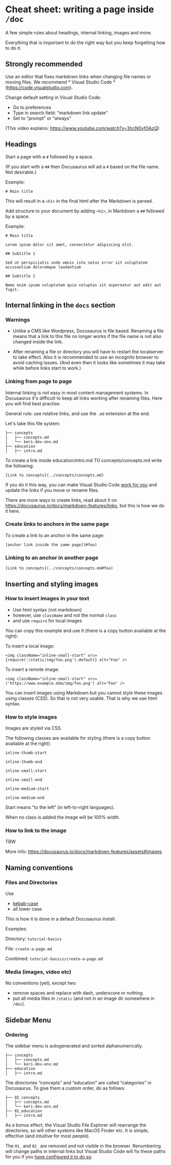 # Cheat sheet: writing a page inside `/doc`

A few simple rules about headings, internal linking, images and more.

Everything that is important to do the right way but you keep forgetting how to do it.


<div class="alert alert-info" role="alert">

## Strongly recommended

Use an editor that fixes markdown links when changing file names or moving files. We recommend * Visual Studio Code * (https://code.visualstudio.com).

Change default setting in Visual Studio Code:

* Go to preferences
* Type in search field: “markdown link update”
* Set to “prompt” or “always”

(This video explains: https://www.youtube.com/watch?v=3hcN0yfOAzQ)

</div>

## Headings

Start a page with a `#` followed by a space.

(If you start with a `##` then Docusaurus will ad a `#` based on the file name. Not desirable.)

Example:

`# Main title`

This will result in a `<h1>` in the final html after the Markdown is parsed.

Add structure to your document by adding `<h2>`, in Markdown a `##` followed by a space.

Example:

```
# Main title

Lorem ipsum dolor sit amet, consectetur adipiscing elit.

## Subtitle 1

Sed ut perspiciatis unde omnis iste natus error sit voluptatem accusantium doloremque laudantium

## Subtitle 2

Nemo enim ipsam voluptatem quia voluptas sit aspernatur aut odit aut fugit.

```

## Internal linking in the `docs` section


<div class="alert alert-info" role="alert">

### Warnings

* Unlike a CMS like Wordpress, Docusaurus is file based. Renaming a file means that a link to this file no longer works if the file name is not also changed inside the link.

* After renaming a file or directory you will have to restart the localserver to take effect. Also it is recommended to use an incognito browser to avoid caching issues. (And even then it looks like sometimes it may take while before links start to work.)

</div>

### Linking from page to page

Internal linking is not easy in most content management systems. In Docusaurus it's difficult to keep all links working after renaming files. Here you will find best practise.

General rule: use relative links, and use the `.md` extension at the end.

Let's take this file system:

```
├── concepts
│   ├── concepts.md
│   └── keri-dev-env.md
├── education
│   ├── intro.md
```

To create a link inside education/intro.md TO concepts/concepts.md write the following:

```
[Link to concepts](../concepts/concepts.md)
```

If you do it this way, you can make Visual Studio Code [work for you](#strongly-recommended) and update the links if you move or rename files.

There are more ways to create links, read about it on https://docusaurus.io/docs/markdown-features/links, but this is how we do it here.

### Create links to anchors in the same page

To create a link to an anchor in the same page:

```
[anchor link inside the same page](#foo)
```

### Linking to an anchor in another page

```
[Link to concepts](../concepts/concepts.md#foo)
```

## Inserting and styling images

### How to insert images in your text

* Use html syntax (not markdown)
* however, use `className` and not the normal `class`
* and use `require` for local images

You can copy this example and use it (there is a copy button available at the right):

To insert a local image:

```
<img className="inline-small-start" src={require('/static/img/foo.png').default} alt="Foo" />
```

To insert a remote image:

```
<img className="inline-small-start" src=('https://www.example.dom/img/foo.png') alt="Foo" />
```

You can insert images using Markdown but you cannot style these images using classes (CSS). So that is not very usable. That is why we use html syntax.


### How to style images

Images are styled via CSS.

The following classes are available for styling (there is a copy button available at the right):

```
inline-thumb-start
```
```
inline-thumb-end
```
```
inline-small-start
```

```
inline-small-end
```

```
inline-medium-start
```

```
inline-medium-end
```

Start means “to the left” (in left-to-right languages).

When no class is added the image will be 100% width.

### How to link to the image

TBW

More info: https://docusaurus.io/docs/markdown-features/assets#images

## Naming conventions

### Files and Directories

Use 
* [kebab-case](https://en.wikipedia.org/wiki/Naming_convention_(programming)#Delimiter-separated_words)
* all lower case

This is how it is done in a default Docusaurus install.


Examples: 

Directory: `tutorial-basics`

File: `create-a-page.md`

Combined: `tutorial-basics/create-a-page.md`

### Media (images, video etc)

No conventions (yet), except two:
* remove spaces and replace with dash, underscore or nothing.
* put all media files in `/static` (and not in an image dir somewhere in `/doc`).

## Sidebar Menu

### Ordering

The sidebar menu is autogenerated and sorted alphanumerically.

```
├── concepts
│   ├── concepts.md
│   └── keri-dev-env.md
├── education
│   ├── intro.md
```

The directories “concepts” and “education” are called “categories” in Docusaurus. To give them a custom order, do as follows:

```
├── 02_concepts
│   ├── concepts.md
│   └── keri-dev-env.md
├── 01_education
│   ├── intro.md
```

As a bonus effect, the Visual Studio File Explorer will rearrange the directories, so will other systems like MacOS Finder etc. It is simple, effective (and intuitive for most people).


The `01_` and `02_` are removed and not visible in the browser. Renumbering will change paths in internal links but Visual Studio Code will fix these paths for you if you [have configured it to do so](#strongly-recommended).